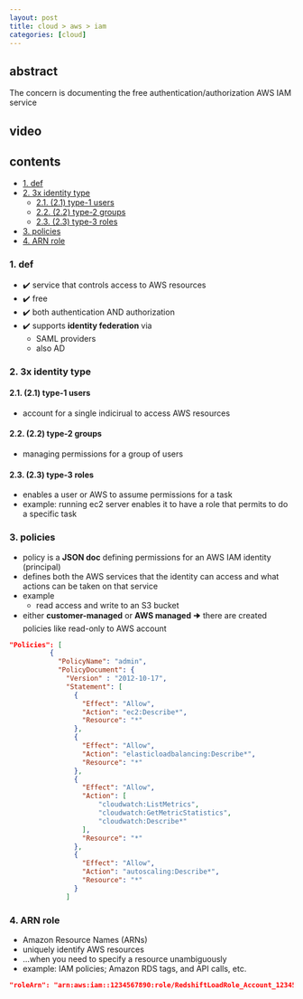 ```yaml
---
layout: post
title: cloud > aws > iam
categories: [cloud]
---
```

## abstract
The concern is documenting the free authentication/authorization AWS IAM service

## video
## contents
<!-- TOC -->

- [1. def](#1-def)
- [2. 3x identity type](#2-3x-identity-type)
    - [2.1. (2.1) type-1 users](#21-21-type-1-users)
    - [2.2. (2.2) type-2 groups](#22-22-type-2-groups)
    - [2.3. (2.3) type-3 roles](#23-23-type-3-roles)
- [3. policies](#3-policies)
- [4. ARN role](#4-arn-role)

<!-- /TOC -->

### 1. def
* ✔️ service that controls access to AWS resources
* ✔️ free
* ✔️ both authentication AND authorization
* ✔️ supports **identity federation** via
    * SAML providers
    * also AD

### 2. 3x identity type
#### 2.1. (2.1) type-1 users
* account for a single indicirual to access AWS resources

#### 2.2. (2.2) type-2 groups
* managing permissions for a group of users

#### 2.3. (2.3) type-3 roles
* enables a user or AWS to assume permissions for a task
* example: running ec2 server enables it to have a role that permits to do a specific task

### 3. policies
* policy is a **JSON doc** defining permissions for an AWS IAM identity (principal)
* defines both the AWS services that the identity can access and what actions can be taken on that service
* example
    * read access and write to an S3 bucket
* either **customer-managed** or **AWS managed** 🠊 there are created policies like read-only to AWS account


```json
"Policies": [
          {
            "PolicyName": "admin",
            "PolicyDocument": {
              "Version" : "2012-10-17",
              "Statement": [
                {
                  "Effect": "Allow",
                  "Action": "ec2:Describe*",
                  "Resource": "*"
                },
                {
                  "Effect": "Allow",
                  "Action": "elasticloadbalancing:Describe*",
                  "Resource": "*"
                },
                {
                  "Effect": "Allow",
                  "Action": [
                      "cloudwatch:ListMetrics",
                      "cloudwatch:GetMetricStatistics",
                      "cloudwatch:Describe*"
                  ],
                  "Resource": "*"
                },
                {
                  "Effect": "Allow",
                  "Action": "autoscaling:Describe*",
                  "Resource": "*"
                }
              ]
```

### 4. ARN role
* Amazon Resource Names (ARNs) 
* uniquely identify AWS resources 
* ...when you need to specify a resource unambiguously 
* example: IAM policies; Amazon RDS tags, and API calls, etc.

```json
"roleArn": "arn:aws:iam::1234567890:role/RedshiftLoadRole_Account_1234567890
```